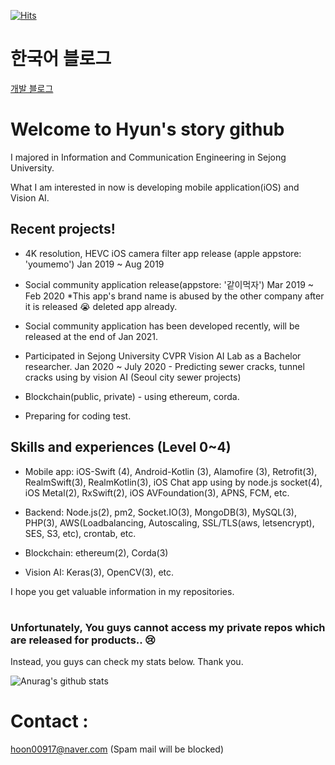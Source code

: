 [![Hits](https://hits.seeyoufarm.com/api/count/incr/badge.svg?url=https%3A%2F%2Fgithub.com%2Fhyunstory&count_bg=%2379C83D&title_bg=%23555555&icon=&icon_color=%23E7E7E7&title=hits&edge_flat=false)](https://hits.seeyoufarm.com)


# 한국어 블로그
[개발 블로그]





# Welcome to Hyun's story github

I majored in Information and Communication Engineering in Sejong University.

What I am interested in now is developing mobile application(iOS) and Vision AI.

## Recent projects!
 - 4K resolution, HEVC iOS camera filter app release (apple appstore: 'youmemo') Jan 2019 ~ Aug 2019
 
 - Social community application release(appstore: '같이먹자') Mar 2019 ~ Feb 2020
 *This app's brand name is abused by the other company after it is released :sob:
 deleted app already. 

 - Social community application has been developed recently, will be released at the end of Jan 2021.
 
 - Participated in Sejong University CVPR Vision AI Lab as a Bachelor researcher. Jan 2020 ~ July 2020 - Predicting sewer cracks, tunnel cracks using by vision AI (Seoul city sewer projects)
  
 - Blockchain(public, private) - using ethereum, corda.
 
 - Preparing for coding test.
 
 ## Skills and experiences (Level 0~4)
  * Mobile app: iOS-Swift (4), Android-Kotlin (3), Alamofire (3), Retrofit(3), RealmSwift(3), RealmKotlin(3), iOS Chat app using by node.js socket(4), iOS Metal(2), RxSwift(2), iOS AVFoundation(3), APNS, FCM, etc.
  
  * Backend: Node.js(2), pm2, Socket.IO(3), MongoDB(3), MySQL(3), PHP(3), AWS(Loadbalancing, Autoscaling, SSL/TLS(aws, letsencrypt), SES, S3, etc), crontab, etc.
  
  * Blockchain: ethereum(2), Corda(3)
  
  * Vision AI: Keras(3), OpenCV(3), etc.
  




I hope you get valuable information in my repositories.
#

### Unfortunately, You guys cannot access my private repos which are released for products.. :cry:
Instead, you guys can check my stats below. Thank you.

![Anurag's github stats](https://github-readme-stats.vercel.app/api?username=hyunstory&count_private=true&show_icons=true)





# Contact : 
hoon00917@naver.com
(Spam mail will be blocked)







[개발 블로그]: <https://rolypolytoy.tistory.com/>




